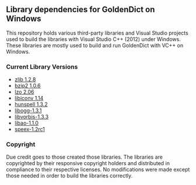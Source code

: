 ## Library dependencies for GoldenDict on Windows

This repository holds various third-party libraries and Visual Studio projects
used to build the libraries with Visual Studio C++ (2012) under Windows. These
libraries are mostly used to build and run GoldenDict with VC++ on Windows.

### Current Library Versions
 * [zlib 1.2.8](http://www.zlib.net/)
 * [bzip2 1.0.6](http://www.bzip.org/)
 * [lzo 2.06](http://www.oberhumer.com/opensource/lzo/)
 * [libiconv 1.14](http://www.gnu.org/software/libiconv/)
 * [hunspell 1.3.2](http://hunspell.sourceforge.net/)
 * [libogg-1.3.1](http://www.xiph.org/ogg/)
 * [libvorbis-1.3.3](http://www.xiph.org/vorbis/)
 * [libao-1.1.0](http://www.xiph.org/ao/)
 * [speex-1.2rc1](http://www.speex.org/)

### Copyright

Due credit goes to those created those libraries. The libraries are
copyrighted by their responsive copyright holders and distributed in
compliance to their respective licenses. No modifications were made except
those needed in order to build the libraries correctly.
